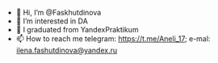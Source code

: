 - 👋 Hi, I’m @Faskhutdinova
- 👀 I’m interested in DA
- 🌱 I graduated from YandexPraktikum
- 📫 How to reach me telegram: https://t.me/Aneli_17; e-mal: ilena.fashutdinova@yandex.ru

<!---
Faskhutdinova/Faskhutdinova is a ✨ special ✨ repository because its `README.md` (this file) appears on your GitHub profile.
You can click the Preview link to take a look at your changes.
--->
